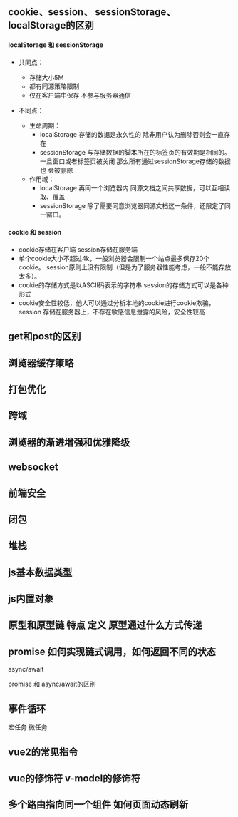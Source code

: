 ## cookie、session、 sessionStorage、localStorage的区别

#### localStorage 和 sessionStorage

- 共同点：
    + 存储大小5M
    + 都有同源策略限制
    + 仅在客户端中保存 不参与服务器通信

- 不同点：
    + 生命周期：
      + localStorage 存储的数据是永久性的 除非用户认为删除否则会一直存在
      + sessionStorage 与存储数据的脚本所在的标签页的有效期是相同的。
      一旦窗口或者标签页被关闭 那么所有通过sessionStorage存储的数据也
      会被删除
    + 作用域：   
      + localStorage 再同一个浏览器内 同源文档之间共享数据，可以互相读取、覆盖
      + sessionStorage 除了需要同意浏览器同源文档这一条件，还限定了同一窗口。

#### cookie 和 session

- cookie存储在客户端 session存储在服务端
- 单个cookie大小不超过4k，一般浏览器会限制一个站点最多保存20个cookie。
 session原则上没有限制（但是为了服务器性能考虑，一般不能存放太多）。
- cookie的存储方式是以ASCII码表示的字符串 session的存储方式可以是各种形式
- cookie安全性较低，他人可以通过分析本地的cookie进行cookie欺骗，session
  存储在服务器上，不存在敏感信息泄露的风险，安全性较高


## get和post的区别

## 浏览器缓存策略

## 打包优化

## 跨域

## 浏览器的渐进增强和优雅降级

## websocket

## 前端安全

## 闭包

## 堆栈

## js基本数据类型

## js内置对象

## 原型和原型链  特点  定义 原型通过什么方式传递

## promise 如何实现链式调用，如何返回不同的状态

async/await

promise 和 async/await的区别

## 事件循环

宏任务  微任务

## vue2的常见指令

## vue的修饰符  v-model的修饰符

## 多个路由指向同一个组件 如何页面动态刷新







